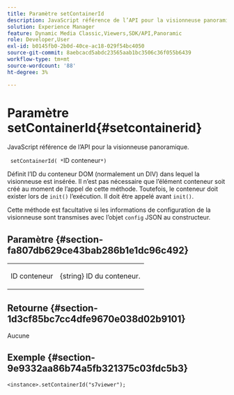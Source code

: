 ```yaml
---
title: Paramètre setContainerId
description: JavaScript référence de l’API pour la visionneuse panoramique.
solution: Experience Manager
feature: Dynamic Media Classic,Viewers,SDK/API,Panoramic
role: Developer,User
exl-id: b0145fb0-2b0d-40ce-ac18-029f54bc4050
source-git-commit: 8aebcacd5abdc23565aab1bc3506c36f055b6439
workflow-type: tm+mt
source-wordcount: '88'
ht-degree: 3%

---
```


# Paramètre setContainerId{#setcontainerid}

JavaScript référence de l’API pour la visionneuse panoramique.

` setContainerId( *`ID conteneur`*)`

Définit l’ID du conteneur DOM (normalement un DIV) dans lequel la visionneuse est insérée. Il n’est pas nécessaire que l’élément conteneur soit créé au moment de l’appel de cette méthode. Toutefois, le conteneur doit exister lors de `init()` l’exécution. Il doit être appelé avant `init()`.

Cette méthode est facultative si les informations de configuration de la visionneuse sont transmises avec l’objet `config` JSON au constructeur.

## Paramètre {#section-fa807db629ce43bab286b1e1dc96c492}

<table id="table_896DFF34A68A403DB93A6D597461A573"> 
 <tbody> 
  <tr> 
   <td colname="col1"> <p> <span class="codeph"><span class="varname"> ID conteneur </span> </span> </p> </td> 
   <td colname="col2"> <p> <span class="codeph">{string} </span> ID du conteneur. </p> </td> 
  </tr> 
 </tbody> 
</table>

## Retourne {#section-1d3cf85bc7cc4dfe9670e038d02b9101}

Aucune

## Exemple {#section-9e9332aa86b74a5fb321375c03fdc5b3}

```
<instance>.setContainerId("s7viewer");
```
